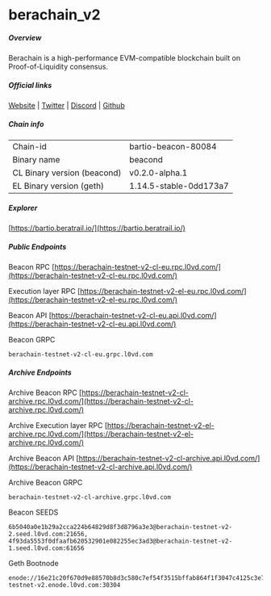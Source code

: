 # berachain_v2


##### Overview
Berachain is a high-performance EVM-compatible blockchain built on Proof-of-Liquidity consensus.


##### Official links
[Website](https://www.berachain.com/) | [Twitter](https://x.com/berachain) | [Discord](https://discord.com/invite/berachain) | [Github](https://github.com/berachain)

##### Chain info

|  |  |
| ------ | ------ |
| Chain-id | bartio-beacon-80084 |
| Binary name | beacond |
| CL Binary version (beacond) | v0.2.0-alpha.1 |
| EL Binary version (geth) | 1.14.5-stable-0dd173a7 | 

##### Explorer
[https://bartio.beratrail.io/](https://bartio.beratrail.io/)

##### Public Endpoints
Beacon RPC
[https://berachain-testnet-v2-cl-eu.rpc.l0vd.com/](https://berachain-testnet-v2-cl-eu.rpc.l0vd.com/)

Execution layer RPC
[https://berachain-testnet-v2-el-eu.rpc.l0vd.com/](https://berachain-testnet-v2-el-eu.rpc.l0vd.com/)

Beacon API
[https://berachain-testnet-v2-cl-eu.api.l0vd.com/](https://berachain-testnet-v2-cl-eu.api.l0vd.com/)

Beacon GRPC
```
berachain-testnet-v2-cl-eu.grpc.l0vd.com
```

##### Archive Endpoints
Archive Beacon RPC
[https://berachain-testnet-v2-cl-archive.rpc.l0vd.com/](https://berachain-testnet-v2-cl-archive.rpc.l0vd.com/)

Archive Execution layer RPC
[https://berachain-testnet-v2-el-archive.rpc.l0vd.com/](https://berachain-testnet-v2-el-archive.rpc.l0vd.com/)

Archive Beacon API
[https://berachain-testnet-v2-cl-archive.api.l0vd.com/](https://berachain-testnet-v2-cl-archive.api.l0vd.com/)

Archive Beacon GRPC
```
berachain-testnet-v2-cl-archive.grpc.l0vd.com
```

Beacon SEEDS
```
6b5040a0e1b29a2cca224b64829d8f3d8796a3e3@berachain-testnet-v2-2.seed.l0vd.com:21656, 4f93da5553f0dfaafb620532901e082255ec3ad3@berachain-testnet-v2-1.seed.l0vd.com:61656
```

Geth Bootnode
```
enode://16e21c20f670d9e88570b8d3c580c7ef54f3515bffab864f1f3047c4125c3e7d98e782b990165808363a1b54ddca51c9dafaca9d6cd7ecca93e2e809ba522cae@berachain-testnet-v2.enode.l0vd.com:30304
```
